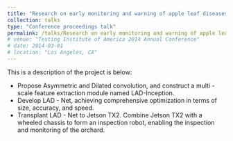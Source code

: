 ```yaml
---
title: "Research on early monitoring and warning of apple leaf diseases and development of inspection equipment based on artificial intelligence"
collection: talks
type: "Conference proceedings talk"
permalink: /talks/Research on early monitoring and warning of apple leaf diseases and development of inspection equipment based on artificial intelligence
# venue: "Testing Institute of America 2014 Annual Conference"
# date: 2014-03-01
# location: "Los Angeles, CA"
---
```


This is a description of the project is below:
* Propose Asymmetric and Dilated convolution, and construct a multi - scale feature extraction module named LAD-Inception.
* Develop LAD - Net, achieving comprehensive optimization in terms of size, accuracy, and speed.
* Transplant LAD - Net to Jetson TX2. Combine Jetson TX2 with a wheeled chassis to form an inspection robot, enabling the inspection and monitoring of the orchard.
